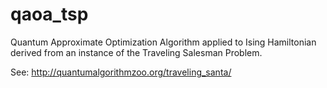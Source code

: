 # qaoa_tsp
Quantum Approximate Optimization Algorithm applied to Ising Hamiltonian derived from an
instance of the Traveling Salesman Problem.

See: http://quantumalgorithmzoo.org/traveling_santa/
